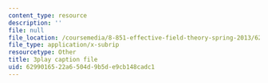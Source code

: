 ```yaml
---
content_type: resource
description: ''
file: null
file_location: /coursemedia/8-851-effective-field-theory-spring-2013/6299016522a6504d9b5de9cb148cadc1_AFQnH_upWBY.vtt
file_type: application/x-subrip
resourcetype: Other
title: 3play caption file
uid: 62990165-22a6-504d-9b5d-e9cb148cadc1
---
```

